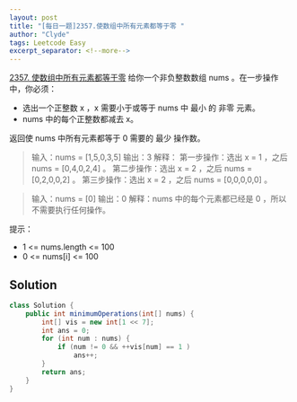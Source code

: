 ```yaml
---
layout: post
title: "[每日一题]2357.使数组中所有元素都等于零 "
author: "Clyde"
tags: Leetcode Easy
excerpt_separator: <!--more-->
---
```


[2357. 使数组中所有元素都等于零](https://leetcode.cn/problems/make-array-zero-by-subtracting-equal-amounts/)  给你一个非负整数数组 nums 。在一步操作中，你必须：

- 选出一个正整数 x ，x 需要小于或等于 nums 中 最小 的 非零 元素。<!--more-->
- nums 中的每个正整数都减去 x。

返回使 nums 中所有元素都等于 0 需要的 最少 操作数。

> 输入：nums = [1,5,0,3,5]
> 输出：3
> 解释：
> 第一步操作：选出 x = 1 ，之后 nums = [0,4,0,2,4] 。
> 第二步操作：选出 x = 2 ，之后 nums = [0,2,0,0,2] 。
> 第三步操作：选出 x = 2 ，之后 nums = [0,0,0,0,0] 。

> 输入：nums = [0]
> 输出：0
> 解释：nums 中的每个元素都已经是 0 ，所以不需要执行任何操作。

提示：

- 1 <= nums.length <= 100
- 0 <= nums[i] <= 100

## Solution 

```java
class Solution {
    public int minimumOperations(int[] nums) {
        int[] vis = new int[1 << 7];
        int ans = 0;
        for (int num : nums) {
            if (num != 0 && ++vis[num] == 1 )
                ans++;
        }
        return ans;
    }
}
```

